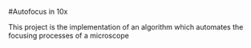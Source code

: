 #Autofocus in 10x

This project is the implementation of an algorithm which automates the focusing processes of a microscope